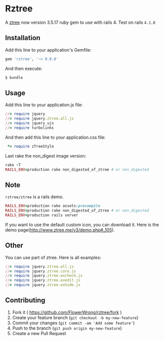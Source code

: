 # Rztree

A [ztree](http://www.ztree.me/v3/main.php#_zTreeInfo) now version 3.5.17 ruby gem to use with rails 4. Test on rails `4.1.8`

## Installation

Add this line to your application's Gemfile:

```ruby
gem 'rztree', '~> 0.0.8'
```

And then execute:

```ruby
$ bundle
```

## Usage

Add this line to your application.js file:

```ruby
//= require jquery
//= require jquery.ztree.all.js
//= require jquery_ujs
//= require turbolinks
```

And then add this line to your application.css file:

```ruby
 *= require zTreeStyle
```

Last rake the non_digest image version:

```ruby
rake -T
RAILS_ENV=production rake non_digested_of_ztree # or non_digested
```

## Note

`rztree/ztree` is a rails demo.

```ruby
RAILS_ENV=production rake assets:precompile
RAILS_ENV=production rake non_digested_of_ztree # or non_digested
RAILS_ENV=production rails server
```

If you want to use the default custom icon, you can download it.
Here is the demo page(http://www.ztree.me/v3/demo.php#_105).

## Other

You can use part of ztree. Here is all examples:

```ruby
//= require jquery.ztree.all.js
//= require jquery.ztree.core.js
//= require jquery.ztree.excheck.js
//= require jquery.ztree.exedit.js
//= require jquery.ztree.exhide.js
```

## Contributing

1. Fork it ( https://github.com/FlowerWrong/rztree/fork )
2. Create your feature branch (`git checkout -b my-new-feature`)
3. Commit your changes (`git commit -am 'Add some feature'`)
4. Push to the branch (`git push origin my-new-feature`)
5. Create a new Pull Request
